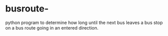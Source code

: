 # busroute-
python program to determine how long until the next bus leaves a bus stop on a bus route going in an entered direction. 
